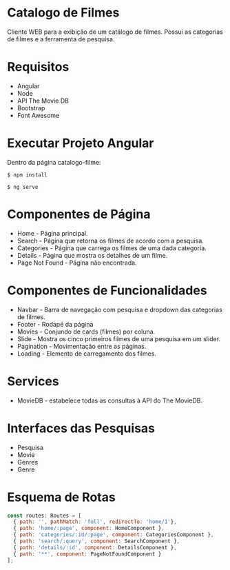 ﻿# Catalogo de Filmes

Cliente WEB para a exibição de um catálogo de filmes. Possui as categorias de filmes e a ferramenta de pesquisa.

# Requisitos
* Angular
* Node
* API The Movie DB
* Bootstrap
* Font Awesome

# Executar Projeto Angular
Dentro da página catalogo-filme:
```
$ npm install
```
```
$ ng serve
```


# Componentes de Página
* Home - Página principal.
* Search - Página que retorna os filmes de acordo com a pesquisa.
* Categories - Página que carrega os filmes de uma dada categoria.
* Details - Página que mostra os detalhes de um filme.
* Page Not Found - Página não encontrada.

# Componentes de Funcionalidades
* Navbar - Barra de navegação com pesquisa e dropdown das categorias de filmes.
* Footer - Rodapé da página
* Movies - Conjundo de cards (filmes) por coluna.
* Slide - Mostra os cinco primeiros filmes de uma pesquisa em um slider.
* Pagination - Movimentação entre as páginas.
* Loading - Elemento de carregamento dos filmes.

# Services
* MovieDB - estabelece todas as consultas à API do The MovieDB.

# Interfaces das Pesquisas
* Pesquisa
* Movie
* Genres
* Genre

# Esquema de Rotas
```javascript
const routes: Routes = [
  { path: '', pathMatch: 'full', redirectTo: 'home/1'},
  { path: 'home/:page', component: HomeComponent },
  { path: 'categories/:id/:page', component: CategoriesComponent },
  { path: 'search/:query', component: SearchComponent },
  { path: 'details/:id', component: DetailsComponent },
  { path: '**', component: PageNotFoundComponent }
];
```
